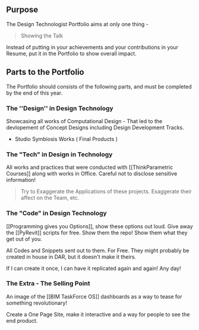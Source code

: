 ## Purpose

The Design Technologist Portfolio aims at only one thing - 

> Showing the Talk

Instead of putting in your achievements and your contributions in your Resume, put it in the Portfolio to show overall impact. 

## Parts to the Portfolio 

The Portfolio should consists of the following parts, and must be completed by the end of this year. 

### The ''Design'' in Design Technology 
Showcasing all works of Computational Design - That led to the devlopement of Concept Designs including Design Development Tracks.

- Studio Symbiosis Works ( Final Products )

### The "Tech" in Design in Technology 
All works and practices that were conducted with [[ThinkParametric Courses]] along with works in Office. Careful not to disclose sensitive information! 

> Try to Exaggerate the Applications of these projects. Exaggerate their affect on the Team, etc. 

### The "Code" in Design Technology 
[[Programming gives you Options]], show these options out loud. Give away the [[PyRevit]] scripts for free. Show them the repo! Show them what they get out of you. 

All Codes and Snippets sent out to them. For Free. They might probably be created in house in DAR, but it doesn't make it theirs. 

If I can create it once, I can have it replicated again and again! Any day! 


### The Extra - The Selling Point

An image of the [[BIM TaskForce OS]] dashboards as a way to tease for something revolutionary! 

Create a One Page Site, make it interactive and a way for people to see the end product. 